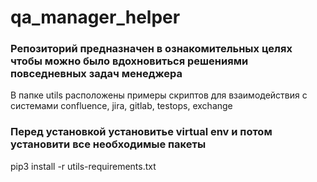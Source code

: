 # qa_manager_helper

### Репозиторий предназначен в ознакомительных целях чтобы можно было вдохновиться решениями повседневных задач менеджера

В папке utils расположены примеры скриптов для взаимодействия с системами confluence, jira, gitlab, testops, exchange

### Перед установкой установитье virtual env и потом установити все необходимые пакеты

pip3 install -r utils-requirements.txt



